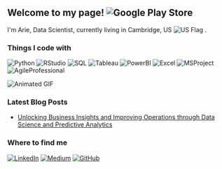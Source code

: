 ## Welcome to my page! ![Google Play Store](https://play-lh.googleusercontent.com/fXQVXTma1ENwAFjsxJ4IT6GntBr3RxWP3HMSLbNdvycl-0tscOQEeJIEAmehcNOt5hCp=s50)




I'm Arie, Data Scientist, currently living in Cambridge, US  ![US Flag](https://upload.wikimedia.org/wikipedia/commons/thumb/a/a4/Flag_of_the_United_States.svg/20px-Flag_of_the_United_States.svg.png) .

### Things I code with

![Python](https://img.shields.io/badge/-Python-3776AB?style=flat-square&logo=python&logoColor=white)
![RStudio](https://img.shields.io/badge/-R%20Studio-75AADB?style=flat-square&logo=RStudio&logoColor=white)
![SQL](https://img.shields.io/badge/-SQL-4479A1?style=flat-square&logo=postgresql&logoColor=white)
![Tableau](https://img.shields.io/badge/-Tableau-E97627?style=flat-square&logo=tableau&logoColor=white)
![PowerBI](https://img.shields.io/badge/-Power%20BI-F2C811?style=flat-square&logo=power-bi&logoColor=black)
![Excel](https://img.shields.io/badge/-Excel-217346?style=flat-square&logo=microsoft-excel&logoColor=white)
![MSProject](https://img.shields.io/badge/-MS%20Project-0078D4?style=flat-square&logo=microsoft-project&logoColor=white)
![AgileProfessional](https://img.shields.io/badge/-Agile%20Professional-FF6600?style=flat-square&logo=agile&logoColor=white)

![Animated GIF](https://media.giphy.com/media/ZVik7pBtu9dNS/giphy.gif)

### Latest Blog Posts

- [Unlocking Business Insights and Improving Operations through Data Science and Predictive Analytics](https://medium.com/@arieitz/unlocking-business-insights-and-improving-operations-through-data-science-and-predictive-analytics-16c9c2a3c16a)


### Where to find me

[![LinkedIn](https://img.shields.io/badge/-LinkedIn-0077B5?style=for-the-badge&logo=Linkedin&logoColor=white)]([https://www.linkedin.com/in/yourusername/](https://www.linkedin.com/in/arie-i-85547b200/))
[![Medium](https://img.shields.io/badge/-Medium-black?style=for-the-badge&logo=Medium&logoColor=white)](https://medium.com/@arieitz)
[![GitHub](https://img.shields.io/badge/-GitHub-181717?style=for-the-badge&logo=GitHub&logoColor=white)](https://github.com/arieitz)
